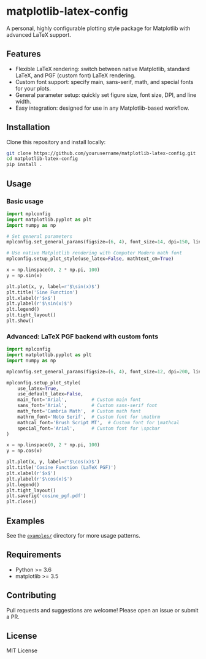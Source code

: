 # matplotlib-latex-config

A personal, highly configurable plotting style package for Matplotlib with advanced LaTeX support.

## Features

- Flexible LaTeX rendering: switch between native Matplotlib, standard LaTeX, and PGF (custom font) LaTeX rendering.
- Custom font support: specify main, sans-serif, math, and special fonts for your plots.
- General parameter setup: quickly set figure size, font size, DPI, and line width.
- Easy integration: designed for use in any Matplotlib-based workflow.

## Installation

Clone this repository and install locally:

```bash
git clone https://github.com/yourusername/matplotlib-latex-config.git
cd matplotlib-latex-config
pip install .
```

## Usage

### Basic usage

```python
import mplconfig
import matplotlib.pyplot as plt
import numpy as np

# Set general parameters
mplconfig.set_general_params(figsize=(6, 4), font_size=14, dpi=150, linewidth=1.5)

# Use native Matplotlib rendering with Computer Modern math font
mplconfig.setup_plot_style(use_latex=False, mathtext_cm=True)

x = np.linspace(0, 2 * np.pi, 100)
y = np.sin(x)

plt.plot(x, y, label=r'$\sin(x)$')
plt.title('Sine Function')
plt.xlabel(r'$x$')
plt.ylabel(r'$\sin(x)$')
plt.legend()
plt.tight_layout()
plt.show()
```

### Advanced: LaTeX PGF backend with custom fonts

```python
import mplconfig
import matplotlib.pyplot as plt
import numpy as np

mplconfig.set_general_params(figsize=(6, 4), font_size=12, dpi=200, linewidth=1)

mplconfig.setup_plot_style(
    use_latex=True,
    use_default_latex=False,
    main_font='Arial',         # Custom main font
    sans_font='Arial',         # Custom sans-serif font
    math_font='Cambria Math',  # Custom math font
    mathrm_font='Noto Serif',  # Custom font for \mathrm
    mathcal_font='Brush Script MT',  # Custom font for \mathcal
    special_font='Arial',      # Custom font for \spchar
)

x = np.linspace(0, 2 * np.pi, 100)
y = np.cos(x)

plt.plot(x, y, label=r'$\cos(x)$')
plt.title('Cosine Function (LaTeX PGF)')
plt.xlabel(r'$x$')
plt.ylabel(r'$\cos(x)$')
plt.legend()
plt.tight_layout()
plt.savefig('cosine_pgf.pdf')
plt.close()
```

## Examples

See the [`examples/`](examples/) directory for more usage patterns.

## Requirements

- Python >= 3.6
- matplotlib >= 3.5

## Contributing

Pull requests and suggestions are welcome! Please open an issue or submit a PR.

## License

MIT License